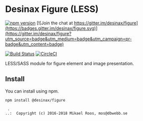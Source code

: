 Desinax Figure (LESS)
===============================

[![npm version](https://badge.fury.io/js/%40desinax%2Ffigure.svg)](https://badge.fury.io/js/%40desinax%2Ffigure)
[![Join the chat at https://gitter.im/desinax/figure](https://badges.gitter.im/desinax/figure.svg)](https://gitter.im/desinax/figure?utm_source=badge&utm_medium=badge&utm_campaign=pr-badge&utm_content=badge)

[![Build Status](https://travis-ci.org/desinax/figure.svg?branch=master)](https://travis-ci.org/desinax/figure)
[![CircleCI](https://circleci.com/gh/desinax/figure.svg?style=svg)](https://circleci.com/gh/desinax/figure)

LESS/SASS module for figure element and image presentation.



Install
-------------------------------

You can install using npm.

```text
npm install @desinax/figure
```



```
 . 
..:  Copyright (c) 2016-2018 Mikael Roos, mos@dbwebb.se 
```
